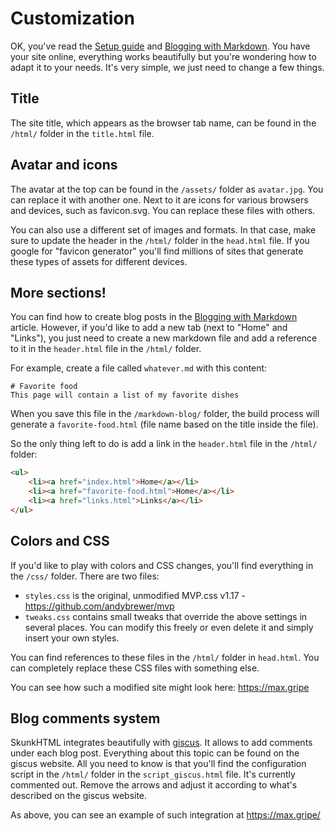 ﻿# Customization

OK, you've read the [Setup guide](setup-guide.html) and [Blogging with Markdown](blogging-with-markdown.html). You have your site online, everything works beautifully but you're wondering how to adapt it to your needs. It's very simple, we just need to change a few things.

## Title

The site title, which appears as the browser tab name, can be found in the `/html/` folder in the `title.html` file.

## Avatar and icons

The avatar at the top can be found in the `/assets/` folder as `avatar.jpg`. You can replace it with another one. Next to it are icons for various browsers and devices, such as favicon.svg. You can replace these files with others.

You can also use a different set of images and formats. In that case, make sure to update the header in the `/html/` folder in the `head.html` file. If you google for "favicon generator" you'll find millions of sites that generate these types of assets for different devices.

## More sections!

You can find how to create blog posts in the [Blogging with Markdown](blogging-with-markdown.html) article. However, if you'd like to add a new tab (next to "Home" and "Links"), you just need to create a new markdown file and add a reference to it in the `header.html` file in the `/html/` folder.

For example, create a file called `whatever.md` with this content:

```
# Favorite food
This page will contain a list of my favorite dishes
```
 
 When you save this file in the `/markdown-blog/` folder, the build process will generate a `favorite-food.html` (file name based on the title inside the file).

So the only thing left to do is add a link in the `header.html` file in the `/html/` folder:

```html
<ul>
    <li><a href="index.html">Home</a></li>
    <li><a href="favorite-food.html">Home</a></li>
    <li><a href="links.html">Links</a></li>
</ul>
```
## Colors and CSS

If you'd like to play with colors and CSS changes, you'll find everything in the `/css/` folder. There are two files:

- `styles.css` is the original, unmodified MVP.css v1.17 - https://github.com/andybrewer/mvp
- `tweaks.css` contains small tweaks that override the above settings in several places. You can modify this freely or even delete it and simply insert your own styles.

You can find references to these files in the `/html/` folder in `head.html`. You can completely replace these CSS files with something else.

You can see how such a modified site might look here: https://max.gripe


## Blog comments system 

SkunkHTML integrates beautifully with [giscus](https://giscus.app/).
It allows to add comments under each blog post. Everything about this topic can be found on the giscus website. All you need to know is that you'll find the configuration script in the `/html/` folder in the `script_giscus.html` file. It's currently commented out. Remove the arrows and adjust it according to what's described on the giscus website.

As above, you can see an example of such integration at https://max.gripe/
